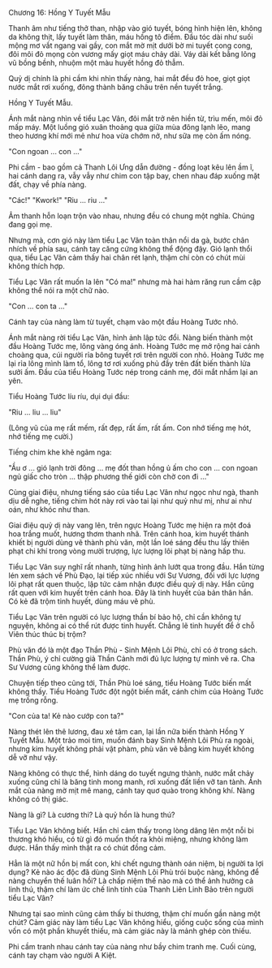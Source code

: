 Chương 16: Hồng Y Tuyết Mẫu 

Thanh âm như tiếng thở than, nhập vào gió tuyết, bóng hình hiện lên, không da không thịt, lấy tuyết làm thân, máu hồng tô điểm. Đầu tóc dài như suối mộng mơ vắt ngang vai gầy, con mắt mờ mịt dưới bờ mi tuyết cong cong, đôi môi đỏ mọng còn vương mấy giọt máu chảy dài. Váy dài kết bằng lông vũ bồng bềnh, nhuộm một màu huyết hồng đỏ thẫm. 

Quỷ dị chính là phi cầm khi nhìn thấy nàng, hai mắt đều đỏ hoe, giọt giọt nước mắt rơi xuống, đông thành băng châu trên nền tuyết trắng. 

Hồng Y Tuyết Mẫu. 

Ánh mắt nàng nhìn về tiểu Lạc Vân, đôi mắt trở nên hiền từ, trìu mến, môi đỏ mấp máy. Một luồng gió xuân thoảng qua giữa mùa đông lạnh lẽo, mang theo hương khí mới mẻ như hoa vừa chớm nở, như sữa mẹ còn ấm nóng. 

"Con ngoan ... con ..."

Phi cầm - bao gồm cả Thanh Lôi Ưng dẫn đường - đồng loạt kêu lên ầm ĩ, hai cánh dang ra, vẫy vẫy như chim con tập bay, chen nhau đáp xuống mặt đất, chạy về phía nàng.

"Các!" "Kwork!" "Riu ... riu ..." 

Âm thanh hỗn loạn trộn vào nhau, nhưng đều có chung một nghĩa. Chúng đang gọi mẹ. 

Nhưng mà, cơn gió này làm tiểu Lạc Vân toàn thân nổi da gà, bước chân nhích về phía sau, cánh tay căng cứng không thể động đậy. Gió lạnh thổi qua, tiểu Lạc Vân cảm thấy hai chân rét lạnh, thậm chí còn có chút mùi không thích hợp. 

Tiểu Lạc Vân rất muốn la lên "Có ma!" nhưng mà hai hàm răng run cầm cập không thể nói ra một chữ nào. 

"Con ... con ta ..." 

Cánh tay của nàng làm từ tuyết, chạm vào một đầu Hoàng Tước nhỏ. 

Ánh mắt nàng rời tiểu Lạc Vân, hình ảnh lập tức đổi. Nàng biến thành một đầu Hoàng Tước mẹ, lông vàng óng ánh. Hoàng Tước mẹ mở rộng hai cánh choàng qua, cúi người rỉa bông tuyết rơi trên người con nhỏ. Hoàng Tước mẹ lại rỉa lông mình làm tổ, lông tơ rơi xuống phủ đầy trên đất biến thành lửa sưởi ấm. Đầu của tiểu Hoàng Tước nép trong cánh mẹ, đôi mắt nhắm lại an yên. 

Tiểu Hoàng Tước líu ríu, dụi dụi đầu:

"Riu ... liu ... liu"

(Lông vũ của mẹ rất mếm, rất đẹp, rất ấm, rất ấm. Con nhớ tiếng mẹ hót, nhớ tiếng mẹ cười.) 

Tiếng chim khe khẽ ngâm nga: 

"Ầu ơ ... gió lạnh trời đông ... mẹ đốt than hồng ủ ấm cho con ... con ngoan ngủ giấc cho tròn ... thập phương thế giới còn chờ con đi ..."

Cùng giai điệu, nhưng tiếng sáo của tiểu Lạc Vân như ngọc như ngà, thanh dịu dễ nghe, tiếng chim hót này rơi vào tai lại như quỷ như mị, như ai như oán, như khóc như than. 

Giai điệu quỷ dị này vang lên, trên ngực Hoàng Tước mẹ hiện ra một đoá hoa trắng muốt, hương thơm thanh nhã. Trên cánh hoa, kim huyết thánh khiết bị người dùng vẽ thành phù văn, một lần loé sáng đều thu lấy thiên phạt chi khí trong vòng mười trượng, lực lượng lôi phạt bị nàng hấp thu. 

Tiểu Lạc Vân suy nghĩ rất nhanh, từng hình ảnh lướt qua trong đầu. Hắn từng lén xem sách về Phù Đạo, lại tiếp xúc nhiều với Sư Vương, đối với lực lượng lôi phạt rất quen thuộc, lập tức cảm nhận được điều quỷ dị này. Hắn cũng rất quen với kim huyết trên cánh hoa. Đây là tinh huyết của bản thân hắn. Có kẻ đã trộm tinh huyết, dùng máu vẽ phù. 

Tiểu Lạc Vân trên người có lực lượng thần bí bảo hộ, chỉ cần không tự nguyện, không ai có thể rút được tinh huyết. Chẳng lẽ tinh huyết để ở chỗ Viên thúc thúc bị trộm? 

Phù văn đó là một đạo Thần Phù - Sinh Mệnh Lôi Phù, chỉ có ở trong sách. Thần Phù, ý chỉ cường giả Thần Cảnh mới đủ lực lượng tự mình vẽ ra. Cha Sư Vương cũng không thể làm được. 

Chuyện tiếp theo cũng tới, Thần Phù loé sáng, tiểu Hoàng Tước biến mất không thấy. Tiểu Hoàng Tước đột ngột biến mất, cánh chim của Hoàng Tước mẹ trống rỗng. 

"Con của ta! Kẻ nào cướp con ta?" 

Nàng thét lên thê lương, đau xé tâm can, lại lần nữa biến thành Hồng Y Tuyết Mẫu. Một trảo moi tim, muốn đánh bay Sinh Mệnh Lôi Phù ra ngoài, nhưng kim huyết không phải vật phàm, phù văn vẽ bằng kim huyết không dễ vỡ như vậy. 

Nàng không có thực thể, hình dáng do tuyết ngưng thành, nước mắt chảy xuống cũng chỉ là băng tinh mong manh, rơi xuống đất liền vỡ tan tành. Ánh mắt của nàng mờ mịt mê mang, cánh tay quơ quào trong không khí. Nàng không có thị giác. 

Nàng là gì? Là cương thi? Là quỷ hồn là hung thú? 

Tiểu Lạc Vân không biết. Hắn chỉ cảm thấy trong lòng dâng lên một nỗi bi thương khó hiểu, có từ gì đó muốn thốt ra khỏi miệng, nhưng không làm được. Hắn thấy mình thật ra có chút đồng cảm. 

Hẳn là một nữ hồn bị mất con, khi chết ngưng thành oán niệm, bị người ta lợi dụng? Kẻ nào ác độc đã dùng Sinh Mệnh Lôi Phù trói buộc nàng, không để nàng chuyển thế luân hồi? Là chấp niệm thế nào mà có thể ảnh hưởng cả linh thú, thậm chí làm ức chế linh tính của Thanh Liên Linh Bảo trên người tiểu Lạc Vân? 

Nhưng tại sao mình cũng cảm thấy bi thương, thậm chí muốn gần nàng một chút? Cảm giác này làm tiểu Lạc Vân không hiểu, giống cuộc sống của mình vốn có một phần khuyết thiếu, mà cảm giác này là mảnh ghép còn thiếu. 

Phi cầm tranh nhau cánh tay của nàng như bầy chim tranh mẹ. Cuối cùng, cánh tay chạm vào người A Kiệt. 
